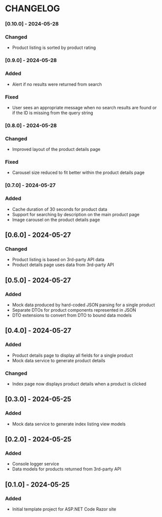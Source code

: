 # CHANGELOG

### [0.10.0] - 2024-05-28
### Changed
- Product listing is sorted by product rating

### [0.9.0] - 2024-05-28
### Added
- Alert if no results were returned from search

### Fixed
- User sees an appropriate message when no search results are found or if the ID is missing from the query string

### [0.8.0] - 2024-05-28
### Changed
- Improved layout of the product details page

### Fixed
- Carousel size reduced to fit better within the product details page

### [0.7.0] - 2024-05-27
### Added
- Cache duration of 30 seconds for product data
- Support for searching by description on the main product page
- Image carousel on the product details page

## [0.6.0] - 2024-05-27
### Changed
- Product listing is based on 3rd-party API data
- Product details page uses data from 3rd-party API

## [0.5.0] - 2024-05-27
### Added
- Mock data produced by hard-coded JSON parsing for a single product
- Separate DTOs for product components represented in JSON
- DTO extensions to convert from DTO to bound data models

## [0.4.0] - 2024-05-27
### Added
- Product details page to display all fields for a single product
- Mock data service to generate product details

### Changed
- Index page now displays product details when a product is clicked

## [0.3.0] - 2024-05-25
### Added
- Mock data service to generate index listing view models

## [0.2.0] - 2024-05-25
### Added
- Console logger service
- Data models for products returned from 3rd-party API

## [0.1.0] - 2024-05-25
### Added
- Initial template project for ASP.NET Code Razor site